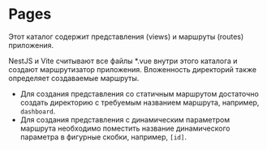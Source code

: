 # Pages

Этот каталог содержит представления (views) и маршруты (routes) приложения.

NestJS и Vite считывают все файлы *.vue внутри этого каталога и создают маршрутизатор приложения. Вложенность директорий также определяет создаваемые маршруты.

- Для создания представления со статичным маршрутом достаточно создать директорию с требуемым названием маршрута, например, ```dashboard```.
- Для создания представления с динамическим параметром маршрута необходимо поместить название динамического параметра в фигурные скобки, например, ```[id]```.
